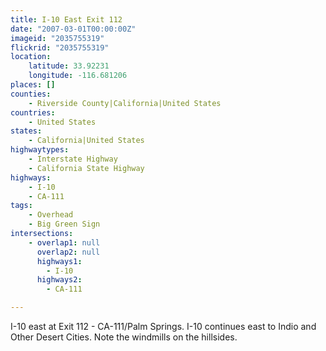 ```yaml
---
title: I-10 East Exit 112
date: "2007-03-01T00:00:00Z"
imageid: "2035755319"
flickrid: "2035755319"
location:
    latitude: 33.92231
    longitude: -116.681206
places: []
counties:
    - Riverside County|California|United States
countries:
    - United States
states:
    - California|United States
highwaytypes:
    - Interstate Highway
    - California State Highway
highways:
    - I-10
    - CA-111
tags:
    - Overhead
    - Big Green Sign
intersections:
    - overlap1: null
      overlap2: null
      highways1:
        - I-10
      highways2:
        - CA-111

---
```

I-10 east at Exit 112 - CA-111/Palm Springs.  I-10 continues east to Indio and Other Desert Cities.  Note the windmills on the hillsides.